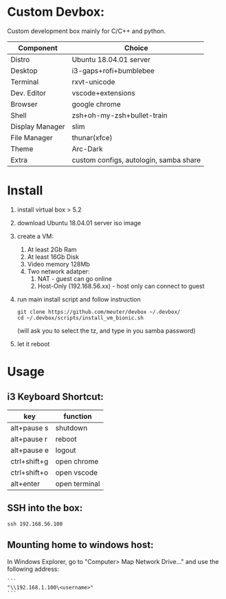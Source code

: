 # Custom Devbox:

Custom development box mainly for C/C++ and python.

| Component        | Choice |
| ---------------- | ------ | 
| Distro           | Ubuntu 18.04.01 server |
| Desktop          | i3-gaps+rofi+bumblebee |
| Terminal         | rxvt-unicode |
| Dev. Editor      | vscode+extensions | |
| Browser          | google chrome |
| Shell            | zsh+oh-my-zsh+bullet-train |
| Display Manager  | slim |
| File Manager     | thunar(xfce) |
| Theme            | Arc-Dark |
| Extra            | custom configs, autologin, samba share |


# Install

1. install virtual box > 5.2
2. download Ubuntu 18.04.01 server iso image
3. create a VM:
    1. At least 2Gb Ram
    2. At least 16Gb Disk
    3. Video memory 128Mb    
    4. Two network adatper: 
        1. NAT - guest can go online
        2. Host-Only (192.168.56.xx) - host only can connect to guest
5. run main install script and follow instruction
    ```
    git clone https://github.com/meuter/devbox ~/.devbox/
    cd ~/.devbox/scripts/install_vm_bionic.sh
    ```

    (will ask you to select the tz, and type in you samba password)
6. let it reboot

# Usage

## i3 Keyboard Shortcut:

| key          | function |
| ------------ | ----- |
| alt+pause s  | shutdown |
| alt+pause r  | reboot |
| alt+pause e  | logout |
| ctrl+shift+g | open chrome |
| ctrl+shift+o | open vscode |
| alt+enter | open terminal |

## SSH into the box:

```
ssh 192.168.56.100
```

## Mounting home to windows host:

In Windows Explorer, go to "Computer> Map Network Drive..." and use the following address:

    ```
    "\\192.168.1.100\<username>"
    ```


